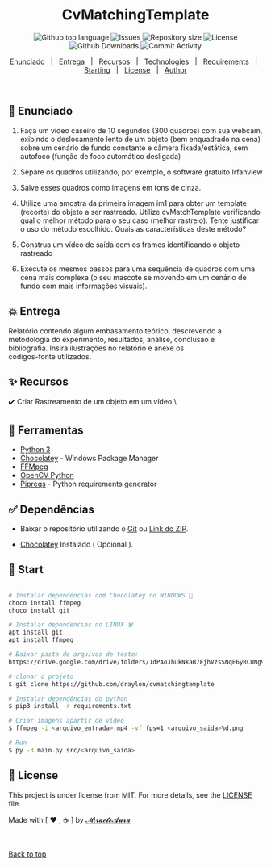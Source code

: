 <h1 id="top" align="center">CvMatchingTemplate</h1>

<p align="center">
  <img alt="Github top language" src="https://img.shields.io/github/languages/top/draylon/cvmatchingtemplate?color=56BEB8">

  <img alt="Issues" src="https://img.shields.io/github/issues/Draylon/cvMatchingTemplate">

  <img alt="Repository size" src="https://img.shields.io/github/repo-size/draylon/cvmatchingtemplate?color=56BEB8">

  <img alt="License" src="https://img.shields.io/github/license/draylon/cvmatchingtemplate?color=56BEB8">

  <br>

  <img alt="Github Downloads" src="https://img.shields.io/github/downloads/draylon/cvmatchingtemplate/latest/total">

  <img alt="Commit Activity" src="https://img.shields.io/github/commit-activity/w/draylon/cvmatchingtemplate">

  

  <!-- <img alt="Github issues" src="https://img.shields.io/github/issues/draylon/cvmatchingtemplate?color=56BEB8" /> -->

  <!-- <img alt="Github forks" src="https://img.shields.io/github/forks/draylon/cvmatchingtemplate?color=56BEB8" /> -->

  <!-- <img alt="Github stars" src="https://img.shields.io/github/stars/draylon/cvmatchingtemplate?color=56BEB8" /> -->
</p>

<!-- Status -->

<!-- <h4 align="center"> 
	🚧  CvMatchingTemplate 🚀 Under construction...  🚧
</h4> 

<hr> -->

<p align="center">
  <a href="#dart-enunciado">Enunciado</a> &#xa0; | &#xa0; 
  <a href="#boom-entrega">Entrega</a> &#xa0; | &#xa0; 
  <a href="#sparkles-recursos">Recursos</a> &#xa0; | &#xa0;
  <a href="#rocket-technologies">Technologies</a> &#xa0; | &#xa0;
  <a href="#white_check_mark-requirements">Requirements</a> &#xa0; | &#xa0;
  <a href="#checkered_flag-starting">Starting</a> &#xa0; | &#xa0;
  <a href="#memo-license">License</a> &#xa0; | &#xa0;
  <a href="https://github.com/draylon" target="_blank">Author</a>
</p>

<br>

## :dart: Enunciado ##

  1) Faça um vídeo caseiro de 10 segundos (300 quadros) com sua webcam, exibindo o deslocamento lento de um objeto (bem enquadrado na cena) sobre um cenário de fundo constante e câmera fixada/estática, sem autofoco (função de foco automático desligada)

  2) Separe os quadros utilizando, por exemplo, o software gratuito Irfanview

  3) Salve esses quadros como imagens em tons de cinza.

  4) Utilize uma amostra da primeira imagem im1 para obter um template (recorte) do objeto a ser rastreado. Utilize cvMatchTemplate verificando qual o melhor método para o seu caso (melhor rastreio). Tente justificar o uso do método escolhido. Quais as características deste método?

  5) Construa um vídeo de saída com os frames identificando o objeto rastreado

  6) Execute os mesmos passos para uma sequência de quadros com uma cena mais complexa (o seu mascote se movendo em um cenário de fundo com mais informações visuais).


## :boom: Entrega ##

Relatório contendo algum embasamento teórico, descrevendo a\
metodologia do experimento, resultados, análise, conclusão e\
bibliografia. Insira ilustrações no relatório e anexe os \
códigos-fonte utilizados.

## :sparkles: Recursos ##

:heavy_check_mark: Criar Rastreamento de um objeto em um vídeo.\

## :rocket: Ferramentas ##

- [Python 3](https://python.org/)
- [Chocolatey](https://https://chocolatey.org/) - Windows Package Manager
- [FFMpeg](https://www.ffmpeg.org/)
- [OpenCV Python](https://pypi.org/project/opencv-python/)
- [Pipreqs](https://pypi.org/project/pipreqs/) - Python requirements generator

## :white_check_mark: Dependências ##

 - Baixar o repositório utilizando o [Git](https://git-scm.com) ou [Link do ZIP](https://github.com/Draylon/cvMatchingTemplate/archive/refs/heads/master.zip).

 - [Chocolatey](https://https://chocolatey.org/) Instalado ( Opcional ).


## :checkered_flag: Start ##

```bash

# Instalar dependências com Chocolatey no WINDOWS 💖
choco install ffmpeg
choco install git

# Instalar dependências no LINUX 🗑
apt install git
apt install ffmpeg

# Baixar pasta de arquivos de teste:
https://drive.google.com/drive/folders/1dPAoJhukNkaB7EjhVzsSNqE6yRCUNg91?usp=sharing

# clonar o projeto
$ git clone https://github.com/draylon/cvmatchingtemplate

# Instalar dependências do python
$ pip3 install -r requirements.txt

# Criar imagens apartir de vídeo
$ ffmpeg -i <arquivo_entrada>.mp4 -vf fps=1 <arquivo_saida>%d.png

# Run
$ py -3 main.py src/<arquivo_saida>

```

## :memo: License ##

This project is under license from MIT. For more details, see the [LICENSE](LICENSE.md) file.


Made with [ :heart: , :coffee: ] by <a href="https://github.com/draylon" target="_blank">𝓜!𝓻𝓪𝓬𝓵𝓮𝓐𝓾𝓻𝓪</a>

&#xa0;

<a href="#top">Back to top</a>
